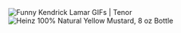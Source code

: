 <img src="https://media.tenor.com/Yph8H_ft0JkAAAAM/kendrick-lamar-funny.gif" alt="Funny Kendrick Lamar GIFs | Tenor"/>
<img src="https://i5.walmartimages.com/seo/Heinz-Yellow-Mustard-20-oz-Bottle_b39bb1b2-d1a5-4766-b6f1-692746b7e885.940f203f37f05ddc9dde3fe5c156fc89.jpeg" alt="Heinz 100% Natural Yellow Mustard, 8 oz Bottle"/>


